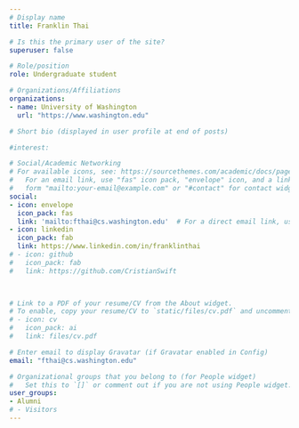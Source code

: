 ```yaml
---
# Display name
title: Franklin Thai

# Is this the primary user of the site?
superuser: false

# Role/position
role: Undergraduate student

# Organizations/Affiliations
organizations:
- name: University of Washington
  url: "https://www.washington.edu"

# Short bio (displayed in user profile at end of posts)

#interest: 

# Social/Academic Networking
# For available icons, see: https://sourcethemes.com/academic/docs/page-builder/#icons
#   For an email link, use "fas" icon pack, "envelope" icon, and a link in the
#   form "mailto:your-email@example.com" or "#contact" for contact widget.
social:
- icon: envelope
  icon_pack: fas
  link: 'mailto:fthai@cs.washington.edu'  # For a direct email link, use "mailto:test@example.org".
- icon: linkedin
  icon_pack: fab
  link: https://www.linkedin.com/in/franklinthai
# - icon: github
#   icon_pack: fab
#   link: https://github.com/CristianSwift

 

# Link to a PDF of your resume/CV from the About widget.
# To enable, copy your resume/CV to `static/files/cv.pdf` and uncomment the lines below.
# - icon: cv
#   icon_pack: ai
#   link: files/cv.pdf

# Enter email to display Gravatar (if Gravatar enabled in Config)
email: "fthai@cs.washington.edu"

# Organizational groups that you belong to (for People widget)
#   Set this to `[]` or comment out if you are not using People widget.
user_groups:
- Alumni
# - Visitors
---
```

